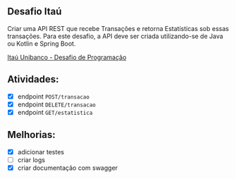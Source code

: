 ## Desafio Itaú

Criar uma API REST que recebe Transações e retorna Estatísticas sob essas transações. Para este desafio, a API deve ser criada utilizando-se de Java ou Kotlin e Spring Boot.

[Itaú Unibanco - Desafio de Programação](https://github.com/rafaellins-itau/desafio-itau-vaga-99-junior)

## Atividades:
- [X] endpoint ```POST/transacao```
- [X] endpoint ```DELETE/transacao```
- [X] endpoint ```GET/estatistica```

## Melhorias:
- [X] adicionar testes
- [ ] criar logs
- [X] criar documentação com swagger
